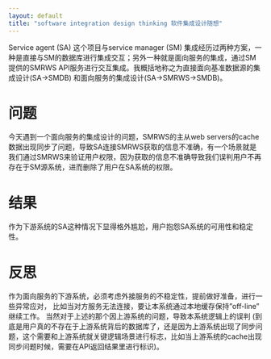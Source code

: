 ```yaml
---
layout: default
title: "software integration design thinking 软件集成设计随想"
---
```



Service agent (SA) 这个项目与service manager (SM) 集成经历过两种方案，一种是直接与SM的数据库进行集成交互；另外一种就是面向服务的集成，通过SM提供的SMRWS API服务进行交互集成。我概括地称之为直接面向基准数据源的集成设计(SA->SMDB) 和面向服务的集成设计(SA->SMRWS->SMDB)。

# 问题

今天遇到一个面向服务的集成设计的问题，SMRWS的主从web servers的cache数据出现同步了问题，导致SA连接SMRWS获取的信息不准确，有一个场景就是我们通过SMRWS来验证用户权限，因为获取的信息不准确导致我们误判用户不再存在于SM源系统，进而删除了用户在SA系统的权限。

# 结果

作为下游系统的SA这种情况下显得格外尴尬，用户抱怨SA系统的可用性和稳定性。

# 反思
作为面向服务的下游系统，必须考虑外接服务的不稳定性，提前做好准备，进行一些异常应对， 比如当对方服务无法连接，要让本系统通过本地缓存保持”off-line” 继续工作。
当然对于上述的那个因上游系统的问题，导致本系统逻辑上的误判 (到底是用户真的不存在于上游系统背后的数据库了，还是因为上游系统出现了同步问题，这个需要和上游系统就关键逻辑场景进行标志，比如当上游系统的cache出现同步问题时候，需要在API返回结果里进行标识)。

